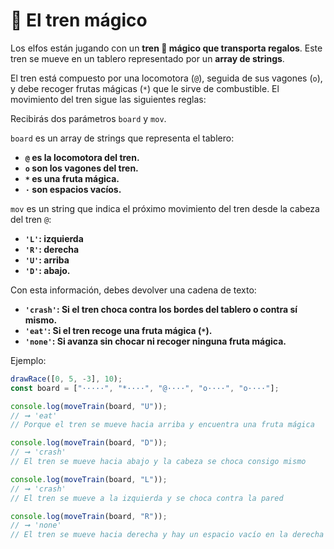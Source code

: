# 🚂 El tren mágico

Los elfos están jugando con un **tren 🚂 mágico que transporta regalos**. Este tren se mueve en un tablero representado por un **array de strings**.

El tren está compuesto por una locomotora (`@`), seguida de sus vagones (`o`), y debe recoger frutas mágicas (`*`) que le sirve de combustible. El movimiento del tren sigue las siguientes reglas:

Recibirás dos parámetros `board` y `mov`.

`board` es un array de strings que representa el tablero:

- **`@` es la locomotora del tren.**
- **`o` son los vagones del tren.**
- **`*` es una fruta mágica.**
- **`·` son espacios vacíos.**

`mov` es un string que indica el próximo movimiento del tren desde la cabeza del tren `@`:

- **`'L'`: izquierda**
- **`'R'`: derecha**
- **`'U'`: arriba**
- **`'D'`: abajo.**

Con esta información, debes devolver una cadena de texto:

- **`'crash'`: Si el tren choca contra los bordes del tablero o contra sí mismo.**
- **`'eat'`: Si el tren recoge una fruta mágica (`*`).**
- **`'none'`: Si avanza sin chocar ni recoger ninguna fruta mágica.**

Ejemplo:

```javascript
drawRace([0, 5, -3], 10);
const board = ["·····", "*····", "@····", "o····", "o····"];

console.log(moveTrain(board, "U"));
// ➞ 'eat'
// Porque el tren se mueve hacia arriba y encuentra una fruta mágica

console.log(moveTrain(board, "D"));
// ➞ 'crash'
// El tren se mueve hacia abajo y la cabeza se choca consigo mismo

console.log(moveTrain(board, "L"));
// ➞ 'crash'
// El tren se mueve a la izquierda y se choca contra la pared

console.log(moveTrain(board, "R"));
// ➞ 'none'
// El tren se mueve hacia derecha y hay un espacio vacío en la derecha
```
